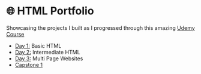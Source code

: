 # 🌐 HTML Portfolio
Showcasing the projects I built as I progressed through this amazing [Udemy Course](https://www.udemy.com/course/the-complete-web-development-bootcamp/)
- [Day 1:](https://github.com/chaitanyakrishnakumar/web-kitchen/tree/main/Day1) Basic HTML
- [Day 2:](https://github.com/chaitanyakrishnakumar/web-kitchen/tree/main/Day2) Intermediate HTML
- [Day 3:](https://github.com/chaitanyakrishnakumar/web-kitchen/tree/main/Day3) Multi Page Websites
- [Capstone 1](https://chaitanyakrishnakumar.github.io/web-kitchen/Capstone-1/index.html)
